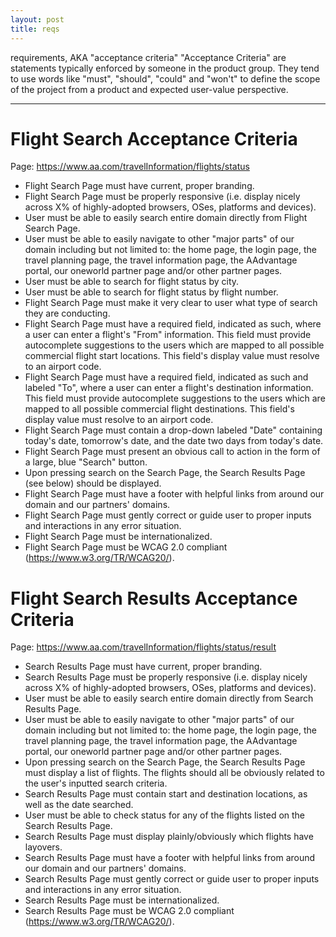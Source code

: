 ```yaml
---
layout: post
title: reqs
---
```

requirements, AKA "acceptance criteria"
"Acceptance Criteria" are statements typically enforced by someone in the product group. They tend to use words like "must", "should", "could" and "won't" to define the scope of the project from a product and expected user-value perspective.

***

# Flight Search Acceptance Criteria
Page: https://www.aa.com/travelInformation/flights/status

+ Flight Search Page must have current, proper branding.
+ Flight Search Page must be properly responsive (i.e. display nicely across X% of highly-adopted browsers, OSes, platforms and devices).
+ User must be able to easily search entire domain directly from Flight Search Page.
+ User must be able to easily navigate to other "major parts" of our domain including but not limited to: the home page, the login page, the travel planning page, the travel information page, the AAdvantage portal, our oneworld partner page and/or other partner pages.
+ User must be able to search for flight status by city.
+ User must be able to search for flight status by flight number.
+ Flight Search Page must make it very clear to user what type of search they are conducting.
+ Flight Search Page must have a required field, indicated as such, where a user can enter a flight's "From" information. This field must provide autocomplete suggestions to the users which are mapped to all possible commercial flight start locations. This field's display value must resolve to an airport code.
+ Flight Search Page must have a required field, indicated as such and labeled "To", where a user can enter a flight's destination information. This field must provide autocomplete suggestions to the users which are mapped to all possible commercial flight destinations. This field's display value must resolve to an airport code.
+ Flight Search Page must contain a drop-down labeled "Date" containing today's date, tomorrow's date, and the date two days from today's date.
+ Flight Search Page must present an obvious call to action in the form of a large, blue "Search" button.
+ Upon pressing search on the Search Page, the Search Results Page (see below) should be displayed.
+ Flight Search Page must have a footer with helpful links from around our domain and our partners' domains.
+ Flight Search Page must gently correct or guide user to proper inputs and interactions in any error situation.
+ Flight Search Page must be internationalized.
+ Flight Search Page must be WCAG 2.0 compliant (https://www.w3.org/TR/WCAG20/).


# Flight Search Results Acceptance Criteria
Page:  https://www.aa.com/travelInformation/flights/status/result

+ Search Results Page must have current, proper branding.
+ Search Results Page must be properly responsive (i.e. display nicely across X% of highly-adopted browsers, OSes, platforms and devices).
+ User must be able to easily search entire domain directly from Search Results Page.
+ User must be able to easily navigate to other "major parts" of our domain including but not limited to: the home page, the login page, the travel planning page, the travel information page, the AAdvantage portal, our oneworld partner page and/or other partner pages.
+ Upon pressing search on the Search Page, the Search Results Page must display a list of flights.  The flights should all be obviously related to the user's inputted search criteria.
+ Search Results Page must contain start and destination locations, as well as the date searched.
+ User must be able to check status for any of the flights listed on the Search Results Page.
+ Search Results Page must display plainly/obviously which flights have layovers.
+ Search Results Page must have a footer with helpful links from around our domain and our partners' domains.
+ Search Results Page must gently correct or guide user to proper inputs and interactions in any error situation.
+ Search Results Page must be internationalized.
+ Search Results Page must be WCAG 2.0 compliant (https://www.w3.org/TR/WCAG20/).

